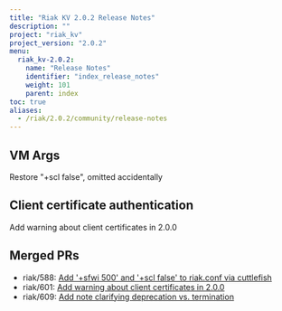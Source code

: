 ```yaml
---
title: "Riak KV 2.0.2 Release Notes"
description: ""
project: "riak_kv"
project_version: "2.0.2"
menu:
  riak_kv-2.0.2:
    name: "Release Notes"
    identifier: "index_release_notes"
    weight: 101
    parent: index
toc: true
aliases:
  - /riak/2.0.2/community/release-notes
---
```


## VM Args
Restore "+scl false", omitted accidentally

## Client certificate authentication
Add warning about client certificates in 2.0.0

## Merged PRs
* riak/588: [Add '+sfwi 500' and '+scl false' to riak.conf via cuttlefish](https://github.com/basho/riak/pull/588)
* riak/601: [Add warning about client certificates in 2.0.0](https://github.com/basho/riak/pull/601)
* riak/609: [Add note clarifying deprecation vs. termination](https://github.com/basho/riak/pull/609)
